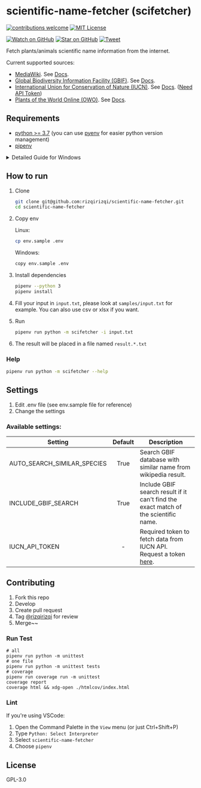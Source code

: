 # scientific-name-fetcher (scifetcher)

[![contributions welcome][contrib-badge]][contrib-url]
[![MIT License][license-badge]][license-url]

[![Watch on GitHub][github-watch-badge]][github-watch]
[![Star on GitHub][github-star-badge]][github-star]
[![Tweet][twitter-badge]][twitter]

Fetch plants/animals scientific name information from the internet.

Current supported sources:
- [MediaWiki](https://www.mediawiki.org/wiki/MediaWiki). See [Docs](https://www.mediawiki.org/wiki/API:Main_page).
- [Global Biodiversity Information Facility (GBIF)](https://www.gbif.org/). See [Docs](https://www.gbif.org/developer).
- [International Union for Conservation of Nature (IUCN)](https://apiv3.iucnredlist.org/). See [Docs](https://apiv3.iucnredlist.org/api/v3/docs). ([Need API Token](#available-settings))
- [Plants of the World Online (OWO)](https://powo.science.kew.org/). See [Docs](https://github.com/RBGKew/pykew).

## Requirements
- [python >= 3.7](https://www.python.org/downloads/) (you can use [pyenv](https://github.com/pyenv/pyenv) for easier python version management)
- [pipenv](https://pipenv.pypa.io/en/latest/)

<details>
   <summary>Detailed Guide for Windows</summary>

   1. Download python from https://www.python.org/downloads/
   2. Install python, follow the instruction
   3. Press Win button (something like window icon on keyboard), search "env", then open `Edit the system environment variables`
   4. Click Environment Variables
   5. On `System Variables` section, edit the `Path` key
   6. Add these paths using the `New` button:
      ```
      # Please replace the username with your windows username, you can see it in C:\Users folder
      # Please replace the python version with your installed python version
      C:\Users\<YOUR_USERNAME>\AppData\Local\Programs\Python\Python310
      C:\Users\<YOUR_USERNAME>\AppData\Local\Programs\Python\Python310\Scripts
      C:\Users\<YOUR_USERNAME>\AppData\Roaming\Python\Python310\Scripts
      ```
   7. Click OK, then OK
   8. Open cmd, then type `python --version`, then it should respond with the python version.
   9. Type `pip3 install --user pipenv`, then it should install pipenv, make sure it's successfully installed.
   10. Type `pipenv --version`, then it should respond with the pipenv version.
   11. Done! You can continue follow the guide in the "How to run" section.
</details>


## How to run
1. Clone
   ```sh
   git clone git@github.com:rizqirizqi/scientific-name-fetcher.git
   cd scientific-name-fetcher
   ```
2. Copy env
 
   Linux:
   ```sh
   cp env.sample .env
   ```
   Windows:
   ```sh
   copy env.sample .env
   ```
3. Install dependencies
   ```sh
   pipenv --python 3
   pipenv install
   ```
4. Fill your input in `input.txt`, please look at `samples/input.txt` for example. You can also use csv or xlsx if you want.
5. Run
   ```sh
   pipenv run python -m scifetcher -i input.txt
   ```
6. The result will be placed in a file named `result.*.txt`

### Help
```sh
pipenv run python -m scifetcher --help
```

## Settings

1. Edit .env file (see env.sample file for reference)
2. Change the settings

### Available settings:

| Setting                     | Default | Description |
|-----------------------------|:-------:|-------------|
| AUTO_SEARCH_SIMILAR_SPECIES |  True   | Search GBIF database with similar name from wikipedia result. |
| INCLUDE_GBIF_SEARCH         |  True   | Include GBIF search result if it can't find the exact match of the scientific name. |
| IUCN_API_TOKEN              |    -    | Required token to fetch data from IUCN API. Request a token [here](https://apiv3.iucnredlist.org/api/v3/token). |

## Contributing
1. Fork this repo
2. Develop
3. Create pull request
4. Tag [@rizqirizqi](https://github.com/rizqirizqi) for review
5. Merge~~

### Run Test
```
# all
pipenv run python -m unittest
# one file
pipenv run python -m unittest tests
# coverage
pipenv run coverage run -m unittest
coverage report
coverage html && xdg-open ./htmlcov/index.html
```

### Lint
If you're using VSCode:
1. Open the Command Palette in the `View` menu (or just Ctrl+Shift+P)
2. Type `Python: Select Interpreter`
3. Select `scientific-name-fetcher`
4. Choose `pipenv`

## License

GPL-3.0

[contrib-badge]: https://img.shields.io/badge/contributions-welcome-brightgreen.svg?style=flat-square
[contrib-url]: https://github.com/rizqirizqi/scientific-name-fetcher/issues
[license-badge]: https://img.shields.io/npm/l/webpconvert.svg?style=flat-square
[license-url]: https://github.com/rizqirizqi/webpconvert/blob/master/LICENSE

[github-watch-badge]: https://img.shields.io/github/watchers/rizqirizqi/scientific-name-fetcher.svg?style=social
[github-watch]: https://github.com/rizqirizqi/scientific-name-fetcher/watchers
[github-star-badge]: https://img.shields.io/github/stars/rizqirizqi/scientific-name-fetcher.svg?style=social
[github-star]: https://github.com/rizqirizqi/scientific-name-fetcher/stargazers
[twitter]: https://twitter.com/intent/tweet?text=Fetch%20plants%20and%20animals%20scientific%20name%20information%20from%20the%20internet!%20https%3A%2F%2Fgithub.com%2Frizqirizqi%2Fscientific-name-fetcher
[twitter-badge]: https://img.shields.io/twitter/url/https/github.com/rizqirizqi/scientific-name-fetcher.svg?style=social
